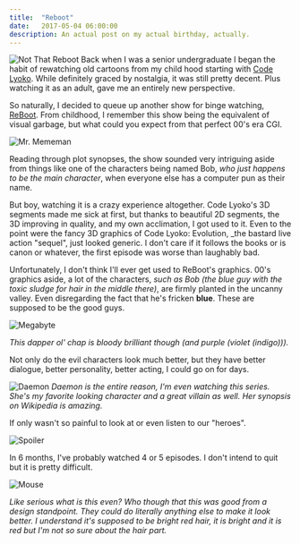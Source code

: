 ```yaml
---
title:  "Reboot"
date:   2017-05-04 06:00:00
description: An actual post on my actual birthday, actually.
---
```

![Not That Reboot](http://upload.zype.com/53c0457a69702d4d66040000/zobject_image/554a873769702d0499c97b00/1430947637/original.png?1430947637 "Definitely not Code Lyoko")
Back when I was a senior undergraduate I began the habit of rewatching old cartoons from my child hood starting with [Code Lyoko](https://en.wikipedia.org/wiki/Code_Lyoko). While definitely graced by nostalgia, it was still pretty decent. Plus watching it as an adult, gave me an entirely new perspective. 

So naturally, I decided to queue up another show for binge watching, [ReBoot](https://en.wikipedia.org/wiki/ReBoot). From childhood, I remember this show being the equivalent of visual garbage, but what could you expect from that perfect 00's era CGI.

![Mr. Mememan](http://i0.kym-cdn.com/entries/icons/original/000/020/002/head.png "ANGERY LVL 0")

Reading through plot synopses, the show sounded very intriguing aside from things like one of the characters being named Bob, _who just happens to be the main character_, when everyone else has a computer pun as their name.

But boy, watching it is a crazy experience altogether. Code Lyoko's 3D segments made me sick at first, but thanks to beautiful 2D segments, the 3D improving in quality, and my own acclimation, I got used to it. Even to the point were the fancy 3D graphics of Code Lyoko: Evolution, _the bastard live action "sequel", just looked generic. I don't care if it follows the books or is canon or whatever, the first episode was worse than laughably bad. 

Unfortunately, I don't think I'll ever get used to ReBoot's graphics. 00's graphics aside, a lot of the characters, _such as Bob (the blue guy with the toxic sludge for hair in the middle there)_, are firmly planted in the uncanny valley. Even disregarding the fact that he's fricken **blue**. These are supposed to be the good guys.

![Megabyte](https://i.ytimg.com/vi/U8z6C1SXQFI/hqdefault.jpg "sitting menacingly")

_This dapper ol' chap is bloody brilliant though (and purple (violet (indigo)))._


Not only do the evil characters look much better, but they have better dialogue, better personality, better acting, I could go on for days.

![Daemon](http://vignette2.wikia.nocookie.net/reboot/images/c/cb/Daemon.jpg "Goddess of the End") 
_Daemon is the entire reason, I'm even watching this series. She's my favorite looking character and a great villain as well. Her synopsis on Wikipedia is amazing._

If only wasn't so painful to look at or even listen to our "heroes".

![Spoiler](http://pm1.narvii.com/6389/ddaa92f4a58428687a58ec83f4cf721a993a97dc_128.jpg "Unlike Code Lyoko, the 'animation' never improves. Only characters with new designs, such as Daemon or Sprite Hexadecimal, are improved, and they don't show up till Season 4!")

In 6 months, I've probably watched 4 or 5 episodes. I don't intend to quit but it is pretty difficult.

![Mouse](http://voicedirectionbystevievallance.com/images/reboot.jpg "Actual Vomit Hair Actually") 

_Like serious what is this even? Who though that this was good from a design standpoint. They could do literally anything else to make it look better. I understand it's supposed to be bright red hair, it is bright and it is red but I'm not so sure about the hair part._